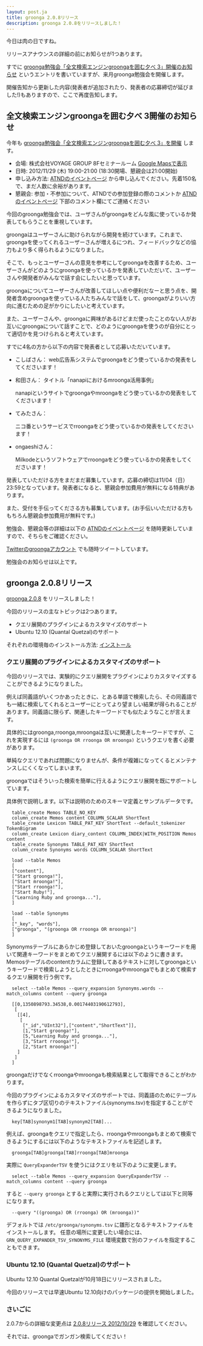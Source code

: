 ```yaml
---
layout: post.ja
title: groonga 2.0.8リリース
description: groonga 2.0.8をリリースしました！
---
```


今日は肉の日ですね。

リリースアナウンスの詳細の前にお知らせが1つあります。

すでに [groonga勉強会「全文検索エンジンgroongaを囲む夕べ
3」開催のお知らせ](/ja/blog/2012/10/10/groonga-night-3.html)
というエントリを書いていますが、来月groonga勉強会を開催します。

開催告知から更新した内容(発表者が追加されたり、発表者の応募締切が延びました!)もありますので、ここで再度告知します。

全文検索エンジンgroongaを囲む夕べ 3開催のお知らせ
-------------------------------------------------

今年も [groonga勉強会「全文検索エンジンgroongaを囲む夕べ
3」を開催](http://atnd.org/events/33070) します。

-   会場:
     株式会社VOYAGE GROUP 8Fセミナールーム [Google
    Mapsで表示](https://www.google.co.jp/maps?q=35.6553195,139.6937795%28%E6%9D%B1%E4%BA%AC%E9%83%BD%E6%B8%8B%E8%B0%B7%E5%8C%BA%E7%A5%9E%E6%B3%89%E7%94%BA8-16%29&z=17)
-   日時:
     2012/11/29 (木) 19:00-21:00 (18:30開場、懇親会は21:00開始)
-   申し込み方法:
     [ATNDのイベントページ](http://atnd.org/events/33070)
    から申し込んでください。先着150名で、まだ人数に余裕があります。
-   懇親会:
     参加・不参加について、ATNDでの参加登録の際のコメントか
    [ATNDのイベントページ](http://atnd.org/events/33070)
    下部のコメント欄にてご連絡ください

今回のgroonga勉強会では、ユーザさんがgroongaをどんな風に使っているか発表してもらうことを重視しています。

groongaはユーザーさんに助けられながら開発を続けています。これまで、groongaを使ってくれるユーザーさんが増えるにつれ、フィードバックなどの協力もより多く得られるようになりました。

そこで、もっとユーザーさんの意見を参考にしてgroongaを改善するため、ユーザーさんがどのようにgroongaを使っているかを発表していただいて、ユーザーさんや開発者がみんなで話す会にしたいと思っています。

groongaについてユーザーさんが改善してほしい点や便利だなーと思う点を、開発者含めgroongaを使っている人たちみんなで話をして、groongaがよりいい方向に進むための足がかりにしたいと考えています。

また、ユーザーさんや、groongaに興味があるけどまだ使ったことのない人がお互いにgroongaについて話すことで、どのようにgroongaを使うのが自分にとって適切かを見つけられると考えています。

すでに4名の方から以下の内容で発表者として応募いただいています。

-   こしばさん：
     web広告系システムでgroongaをどう使っているかの発表をしてくださいます！
-   和田さん： タイトル「nanapiにおけるmroonga活用事例」

    nanapiというサイトでgroongaやmroongaをどう使っているかの発表をしてくださいます！
-   てみたさん：

    ニコ番というサービスでrroongaをどう使っているかの発表をしてくださいます！
-   ongaeshiさん：

    Milkodeというソフトウェアでrroongaをどう使っているかの発表をしてくださいます！

発表していただける方をまだまだ募集しています。応募の締切は11/04（日）23:59となっています。発表者になると、懇親会参加費用が無料になる特典があります。

また、受付を手伝ってくださる方も募集しています。(お手伝いいただける方ももちろん懇親会参加費用が無料です。)

勉強会、懇親会等の詳細は以下の
[ATNDのイベントページ](http://atnd.org/events/33070)
を随時更新していますので、そちらをご確認ください。

[Twitterのgroongaアカウント](https://twitter.com/groonga)
でも随時ツイートしています。

勉強会のお知らせは以上です。

groonga 2.0.8リリース
---------------------

[groonga 2.0.8](/ja/docs/news.html#release-2-0-8) をリリースしました！

今回のリリースの主なトピックは2つあります。

-   クエリ展開のプラグインによるカスタマイズのサポート
-   Ubuntu 12.10 (Quantal Quetzal)のサポート

それぞれの環境毎のインストール方法:
[インストール](/ja/docs/install.html)

### クエリ展開のプラグインによるカスタマイズのサポート

今回のリリースでは、実験的にクエリ展開をプラグインによりカスタマイズすることができるようになりました。

例えば同義語がいくつかあったときに、とある単語で検索したら、その同義語でも一緒に検索してくれるとユーザーにとってより望ましい結果が得られることがあります。同義語に限らず、関連したキーワードでも似たようなことが言えます。

具体的にはgroonga,rroonga,mroongaは互いに関連したキーワードですが、これを実現するには
`(groonga OR rroonga OR mroonga)` というクエリを書く必要があります。

単純なクエリであれば問題になりませんが、条件が複雑になってくるとメンテナンスしにくくなってしまいます。

groongaではそういった検索を簡単に行えるようにクエリ展開を既にサポートしています。

具体例で説明します。以下は説明のためのスキーマ定義とサンプルデータです。

      table_create Memos TABLE_NO_KEY
      column_create Memos content COLUMN_SCALAR ShortText
      table_create Lexicon TABLE_PAT_KEY ShortText --default_tokenizer TokenBigram
      column_create Lexicon diary_content COLUMN_INDEX|WITH_POSITION Memos content
      table_create Synonyms TABLE_PAT_KEY ShortText
      column_create Synonyms words COLUMN_SCALAR ShortText

      load --table Memos
      [
      ["content"],
      ["Start groonga!"],
      ["Start mroonga!"],
      ["Start rroonga!"],
      ["Start Ruby!"],
      ["Learning Ruby and groonga..."],
      ]

      load --table Synonyms
      [
      ["_key", "words"],
      ["groonga", "(groonga OR rroonga OR mroonga)"]
      ]

Synonymsテーブルにあらかじめ登録しておいたgroongaというキーワードを用いて関連キーワードをまとめてクエリ展開するには以下のように書きます。
Memosテーブルのcontentカラムに登録してあるテキストに対してgroongaというキーワードで検索しようとしたときにrroongaやmroongaでもまとめて検索するクエリ展開を行う例です。

      select --table Memos --query_expansion Synonyms.words --match_columns content --query groonga

      [[0,1350898793.34538,0.00174403190612793],
       [
        [[4],
         [
          ["_id","UInt32"],["content","ShortText"]],
          [1,"Start groonga!"],
          [5,"Learning Ruby and groonga..."],
          [3,"Start rroonga!"],
          [2,"Start mroonga!"]
        ]
       ]
      ]

groongaだけでなくrroongaやmroongaも検索結果として取得できることがわかります。

今回のプラグインによるカスタマイズのサポートでは、同義語のためにテーブルを作らずにタブ区切りのテキストファイル(synonyms.tsv)を指定することができるようになりました。

      key[TAB]synonym1[TAB]synonym2[TAB]...

例えば、groongaをクエリで指定したら、rroongaやmroongaもまとめて検索できるようにするには以下のようなテキストファイルを記述します。

      groonga[TAB]groonga[TAB]rroonga[TAB]mroonga

実際に `QueryExpanderTSV` を使うにはクエリを以下のように変更します。

      select --table Memos --query_expansion QueryExpanderTSV --match_columns content --query groonga

すると `--query groonga`
とすると実際に実行されるクエリとしては以下と同等になります。

      --query "((groonga) OR (rroonga) OR (mroonga))" 

デフォルトでは `/etc/groonga/synonyms.tsv`
に雛形となるテキストファイルをインストールします。
任意の場所に変更したい場合には、 `GRN_QUERY_EXPANDER_TSV_SYNONYMS_FILE`
環境変数で別のファイルを指定することもできます。

### Ubuntu 12.10 (Quantal Quetzal)のサポート

Ubuntu 12.10 Quantal Quetzalが10月18日にリリースされました。

今回のリリースでは早速Ubuntu 12.10向けのパッケージの提供を開始しました。

### さいごに

2.0.7からの詳細な変更点は [2.0.8リリース
2012/10/29](/ja/docs/news.html#release-2-0-8) を確認してください。

それでは、groongaでガンガン検索してください！
